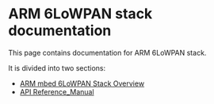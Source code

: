 ARM 6LoWPAN stack documentation
===============================

This page contains documentation for ARM 6LoWPAN stack.

It is divided into two sections:

* [ARM mbed 6LoWPAN Stack Overview](01_overview.md)
* [API Reference_Manual](05_reference.md)

